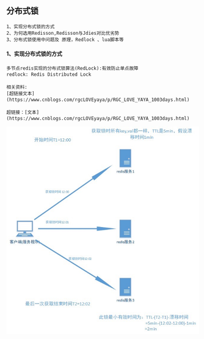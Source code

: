 ##  分布式锁

~~~~
1、实现分布式锁的方式
2、为何选用Redisson,Redisson与Jdies对比优劣势
3、分布式锁使用中问题及 原理，Redlock 、lua脚本等
~~~~

#### 1、实现分布式锁的方式

~~~~
多节点redis实现的分布式锁算法(RedLock):有效防止单点故障
redlock: Redis Distributed Lock

相关资料:
[超链接文本](https://www.cnblogs.com/rgcLOVEyaya/p/RGC_LOVE_YAYA_1003days.html)

超链接：[文本](https://www.cnblogs.com/rgcLOVEyaya/p/RGC_LOVE_YAYA_1003days.html)

~~~~


![Image text](https://github.com/suochuanlin/ooo/blob/master/src/main/resources/imagefolder/WechatIMG279.jpeg)

